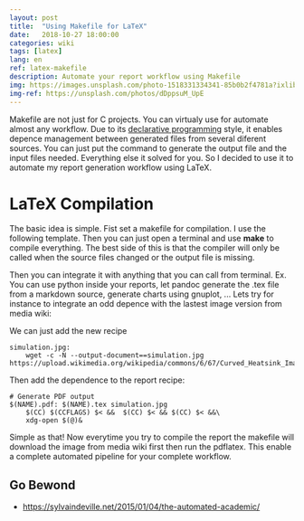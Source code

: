 ```yaml
---
layout: post
title:  "Using Makefile for LaTeX"
date:   2018-10-27 18:00:00
categories: wiki
tags: [latex]
lang: en
ref: latex-makefile
description: Automate your report workflow using Makefile
img: https://images.unsplash.com/photo-1518331334341-85b0b2f4781a?ixlib=rb-1.2.1&ixid=eyJhcHBfaWQiOjEyMDd9&auto=format&fit=crop&w=1350&q=80
img-ref: https://unsplash.com/photos/dDppsuM_UpE
---
```


Makefile are not just for C projects. You can virtualy use for automate almost any workflow. Due to its [declarative programming](https://en.wikipedia.org/wiki/Declarative_programming) style, it enables depence management between generated files from several diferent sources. You can just put the command to generate the output file and the input files needed. Everything else it solved for you. So I decided to use it to automate my report generation workflow using LaTeX. 

# LaTeX Compilation

The basic idea is simple. Fist set a makefile for compilation. I use the following template. Then you can just open a terminal and use **make** to compile everything. The best side of this is that the compiler will only be called when the source files changed or the output file is missing.

<script src="https://gist.github.com/akafael/6283346.js"></script>

Then you can integrate it with anything that you can call from terminal. Ex. You can use python inside your reports, let pandoc generate the .tex file from a markdown source, generate charts using gnuplot, ...  Lets try for instance to integrate an odd depence with the lastest image version from media wiki:


We can just add the new recipe
```
simulation.jpg:
	wget -c -N --output-document==simulation.jpg https://upload.wikimedia.org/wikipedia/commons/6/67/Curved_Heatsink_Image.jpg

```

Then add the dependence to the report recipe:

```
# Generate PDF output
$(NAME).pdf: $(NAME).tex simulation.jpg
	$(CC) $(CCFLAGS) $< &&	$(CC) $< && $(CC) $< &&\
	xdg-open $(@)&
```

Simple as that! Now everytime you try to compile the report the makefile will download the image from media wiki first then run the pdflatex. This enable a complete automated pipeline for your complete workflow.

## Go Bewond

 * https://sylvaindeville.net/2015/01/04/the-automated-academic/
